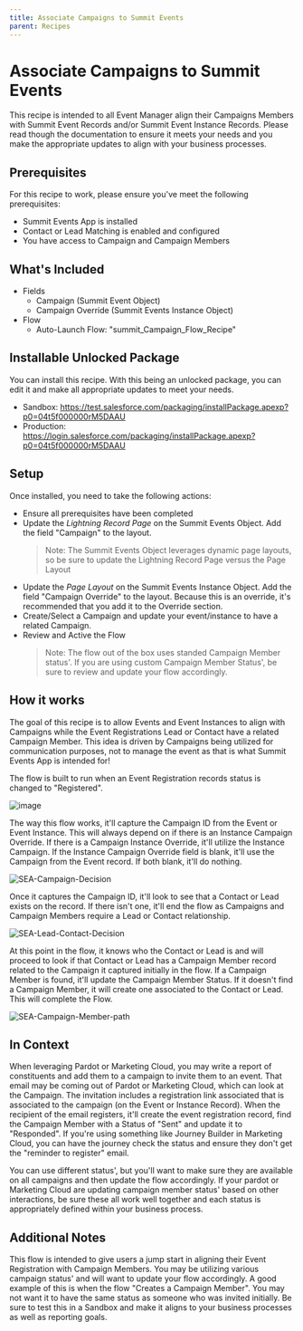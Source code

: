 ```yaml
---
title: Associate Campaigns to Summit Events
parent: Recipes
---
```


# Associate Campaigns to Summit Events
This recipe is intended to all Event Manager align their Campaigns Members with Summit Event Records and/or Summit Event Instance Records. Please read though the documentation to ensure it meets your needs and you make the appropriate updates to align with your business processes.

## Prerequisites
For this recipe to work, please ensure you've meet the following prerequisites:
- Summit Events App is installed
- Contact or Lead Matching is enabled and configured
- You have access to Campaign and Campaign Members

## What's Included
- Fields
  - Campaign (Summit Event Object)
  - Campaign Override (Summit Events Instance Object)
- Flow
  - Auto-Launch Flow: "summit_Campaign_Flow_Recipe"

## Installable Unlocked Package
You can install this recipe. With this being an unlocked package, you can edit it and make all appropriate updates to meet your needs.

- Sandbox: https://test.salesforce.com/packaging/installPackage.apexp?p0=04t5f000000rM5DAAU
- Production: https://login.salesforce.com/packaging/installPackage.apexp?p0=04t5f000000rM5DAAU

## Setup
Once installed, you need to take the following actions:
- Ensure all prerequisites have been completed
- Update the *Lightning Record Page* on the Summit Events Object. Add the field "Campaign" to the layout.
   > Note: The Summit Events Object leverages dynamic page layouts, so be sure to update the Lightning Record Page versus the Page Layout
- Update the *Page Layout* on the Summit Events Instance Object. Add the field "Campaign Override" to the layout. Because this is an override, it's recommended that you add it to the Override section.
- Create/Select a Campaign and update your event/instance to have a related Campaign.
- Review and Active the Flow
  > Note: The flow out of the box uses standed Campaign Member status'. If you are using custom Campaign Member Status', be sure to review and update your flow accordingly.

## How it works
The goal of this recipe is to allow Events and Event Instances to align with Campaigns while the Event Registrations Lead or Contact have a related Campaign Member. This idea is driven by Campaigns being utilized for communication purposes, not to manage the event as that is what Summit Events App is intended for!

The flow is built to run when an Event Registration records status is changed to "Registered".

![image](https://user-images.githubusercontent.com/60475518/226238920-37364df1-c34c-4e1b-837a-84a12f147bdc.png)


The way this flow works, it'll capture the Campaign ID from the Event or Event Instance. This will always depend on if there is an Instance Campaign Override. If there is a Campaign Instance Override, it'll utilize the Instance Campaign. If the Instance Campaign Override field is blank, it'll use the Campaign from the Event record. If both blank, it'll do nothing.

![SEA-Campaign-Decision](https://user-images.githubusercontent.com/60475518/226241131-31dae989-fc9f-4553-b6db-fc8caec29eab.png)


Once it captures the Campaign ID, it'll look to see that a Contact or Lead exists on the record. If there isn't one, it'll end the flow as Campaigns and Campaign Members require a Lead or Contact relationship. 

![SEA-Lead-Contact-Decision](https://user-images.githubusercontent.com/60475518/226241190-78f53b6a-a759-4948-a21d-6338324727ed.png)


At this point in the flow, it knows who the Contact or Lead is and will proceed to look if that Contact or Lead has a Campaign Member record related to the Campaign it captured initially in the flow. If a Campaign Member is found, it'll update the Campaign Member Status. If it doesn't find a Campaign Member, it will create one associated to the Contact or Lead. This will complete the Flow.

![SEA-Campaign-Member-path](https://user-images.githubusercontent.com/60475518/226241201-53825136-bd4b-4505-9f87-d6829fe1efdd.png)


## In Context
When leveraging Pardot or Marketing Cloud, you may write a report of constituents and add them to a campaign to invite them to an event. That email may be coming out of Pardot or Marketing Cloud, which can look at the Campaign. The invitation includes a registration link associated that is associated to the campaign (on the Event or Instance Record). When the recipient of the email registers, it'll create the event registration record, find the Campaign Member with a Status of "Sent" and update it to "Responded". If you're using something like Journey Builder in Marketing Cloud, you can have the journey check the status and ensure they don't get the "reminder to register" email.

You can use different status', but you'll want to make sure they are available on all campaigns and then update the flow accordingly. If your pardot or Marketing Cloud are updating campaign member status' based on other interactions, be sure these all work well together and each status is appropriately defined within your business process.

## Additional Notes
This flow is intended to give users a jump start in aligning their Event Registration with Campaign Members. You may be utilizing various campaign status' and will want to update your flow accordingly.  A good example of this is when the flow "Creates a Campaign Member". You may not want it to have the same status as someone who was invited initially. Be sure to test this in a Sandbox and make it aligns to your business processes as well as reporting goals.
